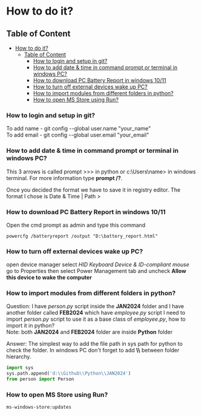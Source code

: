 # How to do it?

## Table of Content

- [How to do it?](#how-to-do-it)
  - [Table of Content](#table-of-content)
    - [How to login and setup in git?](#how-to-login-and-setup-in-git)
    - [How to add date \& time in command prompt or terminal in windows PC?](#how-to-add-date--time-in-command-prompt-or-terminal-in-windows-pc)
    - [How to download PC Battery Report in windows 10/11](#how-to-download-pc-battery-report-in-windows-1011)
    - [How to turn off external devices wake up PC?](#how-to-turn-off-external-devices-wake-up-pc)
    - [How to import modules from different folders in python?](#how-to-import-modules-from-different-folders-in-python)
    - [How to open MS Store using Run?](#how-to-open-ms-store-using-run)


### How to login and setup in git?

To add name - git config --global user.name "your_name" <br>
To add email - git config --global user.email "your_email"


### How to add date & time in command prompt or terminal in windows PC?

This 3 arrows is called prompt >>> in python or c:\Users\name> in windows terminal. For more information type **prompt /?**.

Once you decided the format we have to save it in registry editor. The format I chose is Date & Time | Path > 


### How to download PC Battery Report in windows 10/11

Open the cmd prompt as admin and type this command

```
powercfg /batteryreport /output "D:\battery_report.html"
```


### How to turn off external devices wake up PC? 

open device manager select _HID Keyboard Device & ID-compliant mouse_ go to Properties then select Power Management tab and uncheck **Allow this device to wake the computer**


### How to import modules from different folders in python?

Question: I have _person.py_ script inside the **JAN2024** folder and I have another folder called **FEB2024** which have _employee.py_ script I need to import _person.py_ script to use it as a base class of _employee.py_, how to import it in python?<br>
Note: both **JAN2024** and **FEB2024** folder are inside **Python** folder

Answer: The simplest way to add the file path in sys path for python to check the folder. In windows PC don't forget to add **\\\\** between folder hierarchy.

```python
import sys
sys.path.append('d:\\Github\\Python\\JAN2024')
from person import Person
```

### How to open MS Store using Run?

```
ms-windows-store:updates
```
